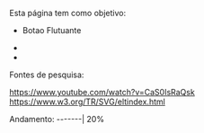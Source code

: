 Esta página tem como objetivo:

- Botao Flutuante

-

-

Fontes de pesquisa:

https://www.youtube.com/watch?v=CaS0IsRaQsk
https://www.w3.org/TR/SVG/eltindex.html

Andamento: -------| 20%